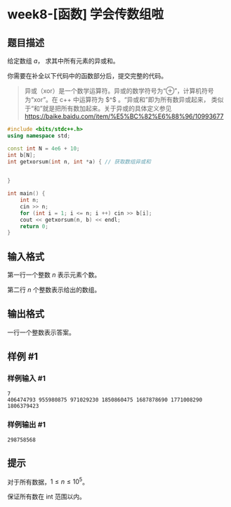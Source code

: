 # week8-[函数] 学会传数组啦

## 题目描述

给定数组 $a$， 求其中所有元素的异或和。 

你需要在补全以下代码中的函数部分后，提交完整的代码。

>异或（xor）是一个数学运算符。异或的数学符号为“⊕”，计算机符号为“xor”。在 c++ 中运算符为 $^$ 。“异或和”即为所有数异或起来， 类似于“和”就是把所有数加起来。关于异或的具体定义参见
>https://baike.baidu.com/item/%E5%BC%82%E6%88%96/10993677 


```cpp
#include <bits/stdc++.h>
using namespace std;

const int N = 4e6 + 10;
int b[N];
int getxorsum(int n, int *a) { // 获取数组异或和

  
}

int main() {
	int n; 
	cin >> n;
	for (int i = 1; i <= n; i ++) cin >> b[i];
	cout << getxorsum(n, b) << endl;
	return 0;
}
```

## 输入格式

第一行一个整数 $n$ 表示元素个数。

第二行 $n$ 个整数表示给出的数组。

## 输出格式

一行一个整数表示答案。

## 样例 #1

### 样例输入 #1

```
7
406474793 955980875 971029230 1850860475 1687878690 1771008290 1806379423
```

### 样例输出 #1

```
298758568
```

## 提示

对于所有数据，$1 \leq n\leq 10^5$。

保证所有数在 int 范围以内。